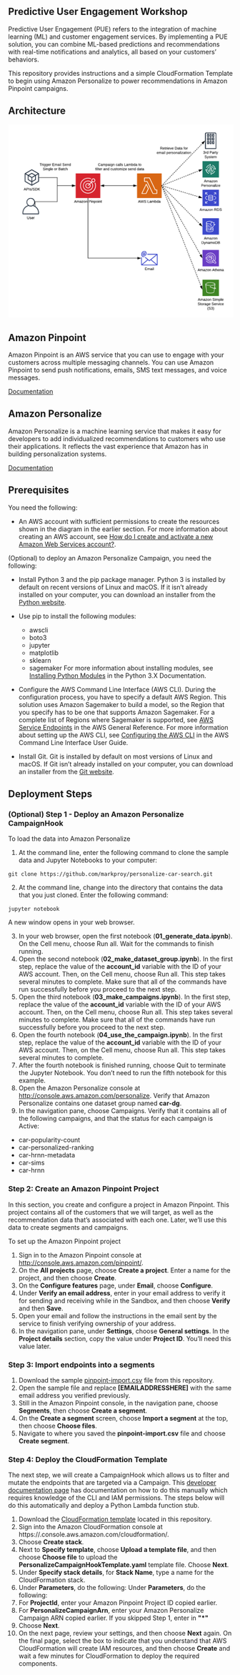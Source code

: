 ## Predictive User Engagement Workshop

Predictive User Engagement (PUE) refers to the integration of machine learning (ML) and customer engagement services. By implementing a PUE solution, you can combine ML-based predictions and recommendations with real-time notifications and analytics, all based on your customers’ behaviors.

This repository provides instructions and a simple CloudFormation Template to begin using Amazon Personalize to power recommendations in Amazon Pinpoint campaigns.

## Architecture

![Screenshot](diagrams/Pinpoint_Campaign_hook.png)

## Amazon Pinpoint

Amazon Pinpoint is an AWS service that you can use to engage with your customers across multiple messaging channels. You can use Amazon Pinpoint to send push notifications, emails, SMS text messages, and voice messages.

[Documentation](https://docs.aws.amazon.com/pinpoint/index.html)

## Amazon Personalize

Amazon Personalize is a machine learning service that makes it easy for developers to add individualized recommendations to customers who use their applications. It reflects the vast experience that Amazon has in building personalization systems.

[Documentation](https://docs.aws.amazon.com/personalize/)

## Prerequisites

You need the following:

* An AWS account with sufficient permissions to create the resources shown in the diagram in the earlier section. For more information about creating an AWS account, see [How do I create and activate a new Amazon Web Services account?](https://aws.amazon.com/premiumsupport/knowledge-center/create-and-activate-aws-account/).

(Optional) to deploy an Amazon Personalize Campaign, you need the following:
* Install Python 3 and the pip package manager. Python 3 is installed by default on recent versions of Linux and macOS. If it isn’t already installed on your computer, you can download an installer from the [Python website](https://www.python.org/downloads/).
* Use pip to install the following modules:
  * awscli
  * boto3
  * jupyter
  * matplotlib
  * sklearn
  * sagemaker
For more information about installing modules, see [Installing Python Modules](https://docs.python.org/3/installing/index.html) in the Python 3.X Documentation.

* Configure the AWS Command Line Interface (AWS CLI). During the configuration process, you have to specify a default AWS Region. This solution uses Amazon Sagemaker to build a model, so the Region that you specify has to be one that supports Amazon Sagemaker. For a complete list of Regions where Sagemaker is supported, see [AWS Service Endpoints](https://docs.aws.amazon.com/general/latest/gr/rande.html#sagemaker_region) in the AWS General Reference. For more information about setting up the AWS CLI, see [Configuring the AWS CLI](https://docs.aws.amazon.com/cli/latest/userguide/cli-chap-configure.html) in the AWS Command Line Interface User Guide.
* Install Git. Git is installed by default on most versions of Linux and macOS. If Git isn’t already installed on your computer, you can download an installer from the [Git website](https://www.git-scm.com/).

## Deployment Steps

### (Optional) Step 1 - Deploy an Amazon Personalize CampaignHook
To load the data into Amazon Personalize

1. At the command line, enter the following command to clone the sample data and Jupyter Notebooks to your computer:
```
git clone https://github.com/markproy/personalize-car-search.git
```
2. At the command line, change into the directory that contains the data that you just cloned. Enter the following command:
```
jupyter notebook
```
A new window opens in your web browser.

3. In your web browser, open the first notebook (**01_generate_data.ipynb**). On the Cell menu, choose Run all. Wait for the commands to finish running.
4. Open the second notebook (**02_make_dataset_group.ipynb**). In the first step, replace the value of the **account_id** variable with the ID of your AWS account. Then, on the Cell menu, choose Run all. This step takes several minutes to complete. Make sure that all of the commands have run successfully before you proceed to the next step.
5. Open the third notebook (**03_make_campaigns.ipynb**). In the first step, replace the value of the **account_id** variable with the ID of your AWS account. Then, on the Cell menu, choose Run all. This step takes several minutes to complete. Make sure that all of the commands have run successfully before you proceed to the next step.
6. Open the fourth notebook (**04_use_the_campaign.ipynb**). In the first step, replace the value of the **account_id** variable with the ID of your AWS account. Then, on the Cell menu, choose Run all. This step takes several minutes to complete.
7. After the fourth notebook is finished running, choose Quit to terminate the Jupyter Notebook. You don’t need to run the fifth notebook for this example.
8. Open the Amazon Personalize console at http://console.aws.amazon.com/personalize. Verify that Amazon Personalize contains one dataset group named **car-dg**.
9. In the navigation pane, choose Campaigns. Verify that it contains all of the following campaigns, and that the status for each campaign is Active:
  * car-popularity-count
  * car-personalized-ranking
  * car-hrnn-metadata
  * car-sims
  * car-hrnn

### Step 2: Create an Amazon Pinpoint Project
In this section, you create and configure a project in Amazon Pinpoint. This project contains all of the customers that we will target, as well as the recommendation data that’s associated with each one. Later, we’ll use this data to create segments and campaigns.

To set up the Amazon Pinpoint project

1. Sign in to the Amazon Pinpoint console at http://console.aws.amazon.com/pinpoint/.
2. On the **All projects** page, choose **Create a project**. Enter a name for the project, and then choose **Create**.
3. On the **Configure features** page, under **Email**, choose **Configure**.
4. Under **Verify an email address**, enter in your email address to verify it for sending and receiving while in the Sandbox, and then choose **Verify** and then **Save**.
5. Open your email and follow the instructions in the email sent by the service to finish verifying ownership of your address.
6. In the navigation pane, under **Settings**, choose **General settings**. In the **Project details** section, copy the value under **Project ID**. You’ll need this value later.

### Step 3: Import endpoints into a segments

1. Download the sample [pinpoint-import.csv](pinpoint-import.csv) file from this repository.
2. Open the sample file and replace **[EMAILADDRESSHERE]** with the same email address you verified previously.
3. Still in the Amazon Pinpoint console, in the navigation pane, choose **Segments**, then choose **Create a segment**.
4. On the **Create a segment** screen, choose **Import a segment** at the top, then choose **Choose files**.  
5. Navigate to where you saved the **pinpoint-import.csv** file and choose **Create segment**.

### Step 4: Deploy the CloudFormation Template

The next step, we will create a CampaignHook which allows us to filter and mutate the endpoints that are targeted via a Campaign.  This [developer documentation page](https://docs.aws.amazon.com/pinpoint/latest/developerguide/segments-dynamic.html) has documentation on how to do this manually which requires knowledge of the CLI and IAM permissions.  The steps below will do this automatically and deploy a Python Lambda function stub.

1. Download the [CloudFormation template](PersonalizeCampaignHookTemplate.yaml) located in this repository.
2. Sign into the Amazon CloudFormation console at https://.console.aws.amazon.com/cloudformation/.
3. Choose **Create stack**.
4. Next to **Specify template**, choose **Upload a template file**, and then choose **Choose file** to upload the **PersonalizeCampaignHookTemplate.yaml** template file. Choose **Next**.
5. Under **Specify stack details**, for **Stack Name**, type a name for the CloudFormation stack.
6. Under **Parameters**, do the following:
Under **Parameters**, do the following:
  1. For **ProjectId**, enter your Amazon Pinpoint Project ID copied earlier.
  2. For **PersonalizeCampaignArn**, enter your Amazon Personalize Campaign ARN copied earlier.  If you skipped Step 1, enter in **"\*"**
7. Choose **Next**.
8. On the next page, review your settings, and then choose **Next** again. On the final page, select the box to indicate that you understand that AWS CloudFormation will create IAM resources, and then choose **Create** and wait a few minutes for CloudFormation to deploy the required components.
